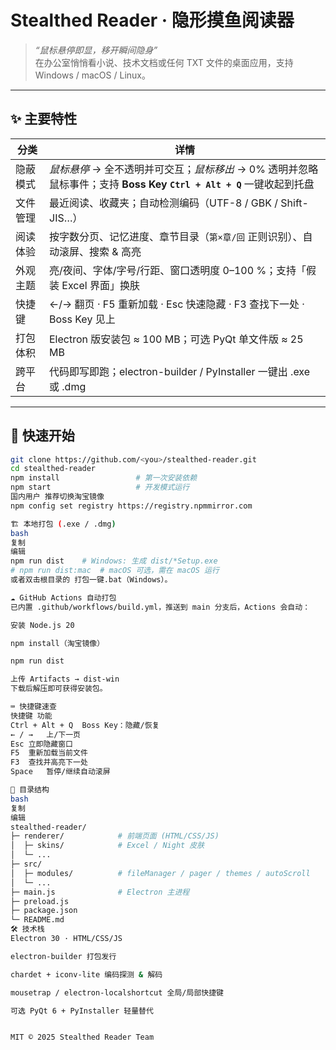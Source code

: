 # Stealthed Reader · 隐形摸鱼阅读器

> _“鼠标悬停即显，移开瞬间隐身”_  
> 在办公室悄悄看小说、技术文档或任何 TXT 文件的桌面应用，支持 Windows / macOS / Linux。



---

## ✨ 主要特性

| 分类 | 详情 |
|------|------|
| 隐蔽模式 | *鼠标悬停* → 全不透明并可交互；*鼠标移出* → 0% 透明并忽略鼠标事件；支持 **Boss Key `Ctrl + Alt + Q`** 一键收起到托盘 |
| 文件管理 | 最近阅读、收藏夹；自动检测编码（UTF-8 / GBK / Shift-JIS…）|
| 阅读体验 | 按字数分页、记忆进度、章节目录（`第×章/回` 正则识别）、自动滚屏、搜索 & 高亮 |
| 外观主题 | 亮/夜间、字体/字号/行距、窗口透明度 0–100 %；支持「假装 Excel 界面」换肤 |
| 快捷键 | ←/→ 翻页 · F5 重新加载 · Esc 快速隐藏 · F3 查找下一处 · Boss Key 见上 |
| 打包体积 | Electron 版安装包 ≈ 100 MB；可选 PyQt 单文件版 ≈ 25 MB |
| 跨平台 | 代码即写即跑；electron-builder / PyInstaller 一键出 .exe 或 .dmg |

---

## 🚀 快速开始

```bash
git clone https://github.com/<you>/stealthed-reader.git
cd stealthed-reader
npm install                 # 第一次安装依赖
npm start                   # 开发模式运行
国内用户 推荐切换淘宝镜像
npm config set registry https://registry.npmmirror.com

🏗 本地打包 (.exe / .dmg)
bash
复制
编辑
npm run dist    # Windows: 生成 dist/*Setup.exe
# npm run dist:mac  # macOS 可选，需在 macOS 运行
或者双击根目录的 打包一键.bat（Windows）。

☁️ GitHub Actions 自动打包
已内置 .github/workflows/build.yml，推送到 main 分支后，Actions 会自动：

安装 Node.js 20

npm install（淘宝镜像）

npm run dist

上传 Artifacts → dist-win
下载后解压即可获得安装包。

⌨️ 快捷键速查
快捷键	功能
Ctrl + Alt + Q	Boss Key：隐藏/恢复
← / →	上/下一页
Esc	立即隐藏窗口
F5	重新加载当前文件
F3	查找并高亮下一处
Space	暂停/继续自动滚屏

📁 目录结构
bash
复制
编辑
stealthed-reader/
├─ renderer/            # 前端页面 (HTML/CSS/JS)
│  ├─ skins/            # Excel / Night 皮肤
│  └─ ...
├─ src/
│  ├─ modules/          # fileManager / pager / themes / autoScroll
│  └─ ...
├─ main.js              # Electron 主进程
├─ preload.js
├─ package.json
└─ README.md
🛠 技术栈
Electron 30 · HTML/CSS/JS

electron-builder 打包发行

chardet + iconv-lite 编码探测 & 解码

mousetrap / electron-localshortcut 全局/局部快捷键

可选 PyQt 6 + PyInstaller 轻量替代


MIT © 2025 Stealthed Reader Team

